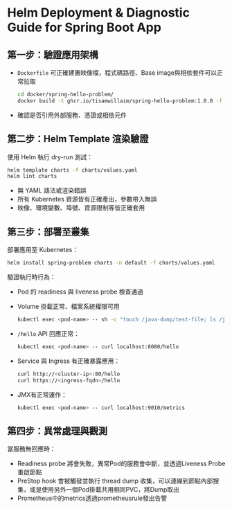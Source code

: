 
# Helm Deployment & Diagnostic Guide for Spring Boot App

## 第一步：驗證應用架構

* `Dockerfile` 可正確建置映像檔，程式碼路徑、Base image與相依套件可以正常拉取

  ```bash
  cd docker/spring-hello-problem/
  docker build -t ghcr.io/tisamwillaim/spring-hello-problem:1.0.0 -f Dockerfile .
  ```

* 確認是否引用外部服務、憑證或相依元件

## 第二步：Helm Template 渲染驗證

使用 Helm 執行 dry-run 測試：

```bash
helm template charts -f charts/values.yaml
helm lint charts
```

* 無 YAML 語法或渲染錯誤
* 所有 Kubernetes 資源皆有正確產出，參數帶入無誤
* 映像、環境變數、埠號、資源限制等皆正確套用

## 第三步：部署至叢集

部署應用至 Kubernetes：

```bash
helm install spring-problem charts -n default -f charts/values.yaml
```

驗證執行時行為：

* Pod 的 readiness 與 liveness probe 檢查通過

* Volume 掛載正常、檔案系統權限可用

  ```bash
  kubectl exec <pod-name> -- sh -c "touch /java-dump/test-file; ls /java-dump"
  ```

* `/hello` API 回應正常：

  ```bash
  kubectl exec <pod-name> -- curl localhost:8080/hello
  ```

* Service 與 Ingress 有正確暴露應用：

  ```bash
  curl http://<cluster-ip>:80/hello
  curl https://<ingress-fqdn>/hello
  ```

* JMX有正常運作：

  ```bash
  kubectl exec <pod-name> -- curl localhost:9010/metrics
  ```

## 第四步：異常處理與觀測

當服務無回應時：

* Readiness probe 將會失敗，異常Pod的服務會中斷，並透過Liveness Probe重啟節點
* PreStop hook 會被觸發並執行 thread dump 收集，可以連線到節點內部搜集，或是使用另外一個Pod掛載共用相同PVC，將Dump取出
* Prometheus中的metrics透過prometheusrule發出告警
